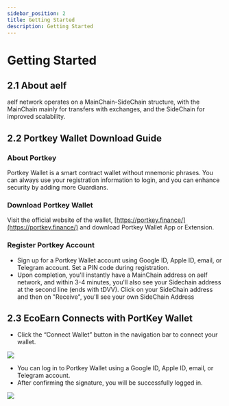```yaml
---
sidebar_position: 2
title: Getting Started
description: Getting Started
---
```


# Getting Started

## 2.1 **About aelf**

aelf network operates on a MainChain-SideChain structure, with the MainChain mainly for transfers with exchanges, and the SideChain for improved scalability.

## 2.2 **Portkey Wallet Download Guide**

### About Portkey

Portkey Wallet is a smart contract wallet without mnemonic phrases. You can always use your registration information to login, and you can enhance security by adding more Guardians.

### Download Portkey Wallet

Visit the official website of the wallet, [https://portkey.finance/](https://portkey.finance/) and download Portkey Wallet App or Extension.

### Register Portkey Account

-   Sign up for a Portkey Wallet account using Google ID, Apple ID, email, or Telegram account. Set a PIN code during registration.
-   Upon completion, you'll instantly have a MainChain address on aelf network, and within 3-4 minutes, you'll also see your Sidechain address at the second line (ends with tDVV). Click on your SideChain address and then on "Receive", you'll see your own SideChain Address

## 2.3 **EcoEarn Connects with PortKey Wallet**

-   Click the “Connect Wallet” button in the navigation bar to connect your wallet.

![](/img/2.3.1.png)

-   You can log in to Portkey Wallet using a Google ID, Apple ID, email, or Telegram account.
-   After confirming the signature, you will be successfully logged in.

![](/img/2.3.2.png)
